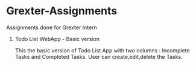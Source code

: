 # Grexter-Assignments
Assignments done for Grexter Intern

1. Todo List WebApp -  Basic version
    
     This the basic version of Todo List App with two columns : Incomplete Tasks and Completed Tasks.
     User can create,edit,delete the Tasks.
